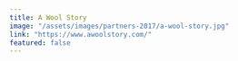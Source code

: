 ```yaml
---
title: A Wool Story
image: "/assets/images/partners-2017/a-wool-story.jpg"
link: "https://www.awoolstory.com/"
featured: false
---
```

